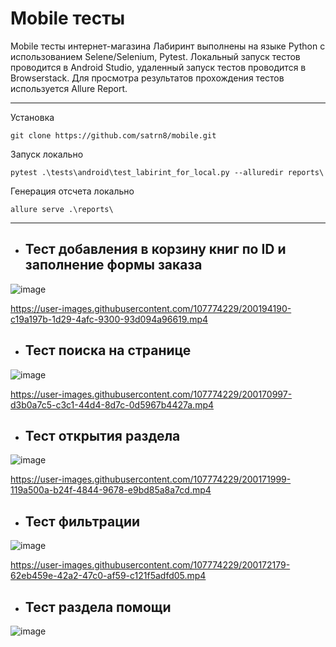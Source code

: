 # <h1>Mobile тесты</h1>

Mobile тесты интернет-магазина Лабиринт выполнены на языке Python с использованием Selene/Selenium, Pytest. Локальный запуск тестов проводится в Android Studio, удаленный запуск тестов проводится в Browserstack. 
Для просмотра результатов прохождения тестов используется Allure Report.
_____________________________________________________________________________________________________
Установка

```
git clone https://github.com/satrn8/mobile.git
```
Запуск локально
```
pytest .\tests\android\test_labirint_for_local.py --alluredir reports\
```
Генерация отсчета локально
```
allure serve .\reports\ 
```
________________________________________________________________________________________________________________
* <h2>Тест добавления в корзину книг по ID и заполнение формы заказа</h2> 
 
![image](https://user-images.githubusercontent.com/107774229/200141349-30d71247-6d0a-4664-9188-f4fee173eebe.png)
 
https://user-images.githubusercontent.com/107774229/200194190-c19a197b-1d29-4afc-9300-93d094a96619.mp4

 
* <h2>Тест поиска на странице</h2> 

![image](https://user-images.githubusercontent.com/107774229/200197573-0af5e6d9-e15c-431e-81ef-f4b3ca4dd22c.png)

https://user-images.githubusercontent.com/107774229/200170997-d3b0a7c5-c3c1-44d4-8d7c-0d5967b4427a.mp4

* <h2>Тест открытия раздела</h2> 

![image](https://user-images.githubusercontent.com/107774229/200141399-83488b87-3971-4ae3-ab08-e94be3a41e6e.png)

https://user-images.githubusercontent.com/107774229/200171999-119a500a-b24f-4844-9678-e9bd85a8a7cd.mp4

* <h2>Тест фильтрации</h2> 

![image](https://user-images.githubusercontent.com/107774229/200141420-a516fdd3-9db0-45a7-811d-d70fcf219e89.png)

https://user-images.githubusercontent.com/107774229/200172179-62eb459e-42a2-47c0-af59-c121f5adfd05.mp4

* <h2>Тест раздела помощи</h2> 

![image](https://user-images.githubusercontent.com/107774229/200141439-4d833d5f-574f-418b-b8c4-0c9cb145a49f.png)
